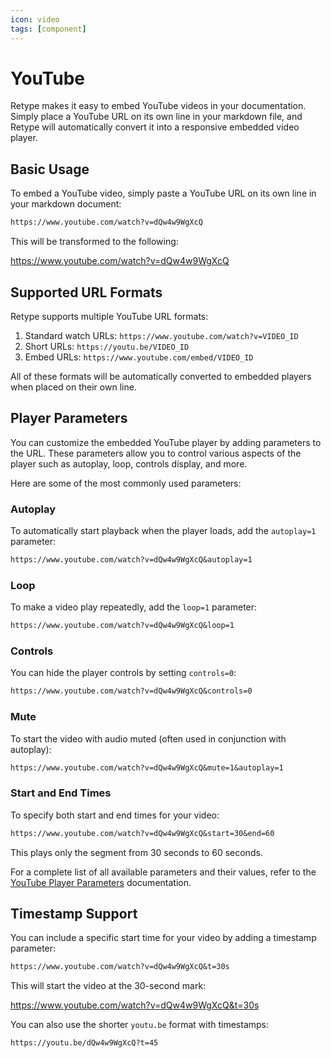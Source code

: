```yaml
---
icon: video
tags: [component]
---
```

# YouTube

Retype makes it easy to embed YouTube videos in your documentation. Simply place a YouTube URL on its own line in your markdown file, and Retype will automatically convert it into a responsive embedded video player.

## Basic Usage

To embed a YouTube video, simply paste a YouTube URL on its own line in your markdown document:

```markdown
https://www.youtube.com/watch?v=dQw4w9WgXcQ
```

This will be transformed to the following:

https://www.youtube.com/watch?v=dQw4w9WgXcQ

## Supported URL Formats

Retype supports multiple YouTube URL formats:

1. Standard watch URLs: `https://www.youtube.com/watch?v=VIDEO_ID`
2. Short URLs: `https://youtu.be/VIDEO_ID`
3. Embed URLs: `https://www.youtube.com/embed/VIDEO_ID`

All of these formats will be automatically converted to embedded players when placed on their own line.

## Player Parameters

You can customize the embedded YouTube player by adding parameters to the URL. These parameters allow you to control various aspects of the player such as autoplay, loop, controls display, and more.

Here are some of the most commonly used parameters:

### Autoplay

To automatically start playback when the player loads, add the `autoplay=1` parameter:

```markdown
https://www.youtube.com/watch?v=dQw4w9WgXcQ&autoplay=1
```

### Loop

To make a video play repeatedly, add the `loop=1` parameter:

```markdown
https://www.youtube.com/watch?v=dQw4w9WgXcQ&loop=1
```

### Controls

You can hide the player controls by setting `controls=0`:

```markdown
https://www.youtube.com/watch?v=dQw4w9WgXcQ&controls=0
```

### Mute

To start the video with audio muted (often used in conjunction with autoplay):

```markdown
https://www.youtube.com/watch?v=dQw4w9WgXcQ&mute=1&autoplay=1
```

### Start and End Times

To specify both start and end times for your video:

```markdown
https://www.youtube.com/watch?v=dQw4w9WgXcQ&start=30&end=60
```

This plays only the segment from 30 seconds to 60 seconds.

For a complete list of all available parameters and their values, refer to the [YouTube Player Parameters](https://developers.google.com/youtube/player_parameters#Parameters) documentation.

## Timestamp Support

You can include a specific start time for your video by adding a timestamp parameter:

```markdown
https://www.youtube.com/watch?v=dQw4w9WgXcQ&t=30s
```

This will start the video at the 30-second mark:

https://www.youtube.com/watch?v=dQw4w9WgXcQ&t=30s

You can also use the shorter `youtu.be` format with timestamps:

```markdown
https://youtu.be/dQw4w9WgXcQ?t=45
```
